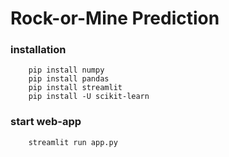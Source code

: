 # Rock-or-Mine Prediction

### installation
```
    pip install numpy
    pip install pandas
    pip install streamlit
    pip install -U scikit-learn
```

### start web-app
```
    streamlit run app.py
```